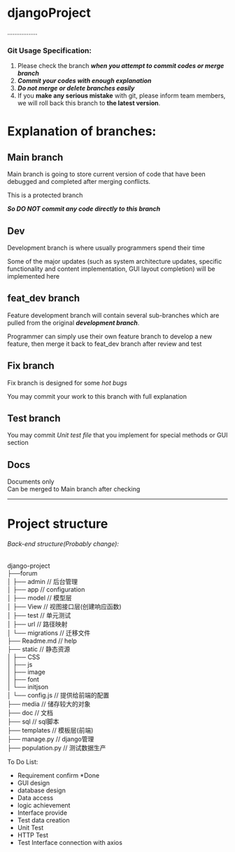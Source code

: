 # djangoProject

.................
### Git Usage Specification:
1. Please check the branch ***when you attempt to commit codes or merge branch***  
2. ***Commit your codes with enough explanation***
3. ***Do not merge or delete branches easily***
4. If you **make any serious mistake** with git, please inform team members, we will roll back this branch to **the latest version**.

# Explanation of branches:
## Main branch
Main branch is going to store current version of code that have been debugged and completed after merging conflicts.

This is a protected branch

***So DO NOT commit any code directly to this branch***

## Dev
Development branch is where usually programmers spend their time 

Some of the major updates (such as system architecture updates, specific functionality and content implementation, GUI layout completion) will be implemented here

## feat_dev branch
Feature development branch will contain several sub-branches which are pulled from the original ***development branch***.

Programmer can simply use their own feature branch to develop a new feature, then merge it back to feat_dev branch after review and test


## Fix branch

Fix branch is designed for some *hot bugs*

You may commit your work to this branch with full explanation

## Test branch 

You may commit *Unit test file* that you implement for special methods or GUI section


## Docs
Documents only  
Can be merged to Main branch after checking        

--------------------------------------
# Project structure

###### Back-end structure(Probably change):
django-project     
├──forum     
 │   ├── admin         // 后台管理     
 │   ├── app           // configuration     
 │   ├── model         // 模型层     
 │   ├── View          // 视图接口层(创建响应函数)     
 │   ├── test          // 单元测试     
 │   ├── url           // 路径映射     
 │   └── migrations    // 迁移文件     
├── Readme.md         // help     
├── static            // 静态资源     
 │   ├── CSS     
 │   ├── js     
 │   ├── image     
 │   ├── font     
 │   └── initjson     
 │       └── config.js              // 提供给前端的配置     
├── media                          // 储存较大的对象     
├── doc                            // 文档     
├── sql                            // sql脚本     
├── templates                      // 模板层(前端)     
├── manage.py                      // django管理     
├── population.py                  // 测试数据生产     





To Do List:
- Requirement confirm *Done
- GUI design
- database design  
- Data access  
- logic achievement 
- Interface provide 
- Test data creation 
- Unit Test 
- HTTP Test 
- Test Interface connection with axios 

